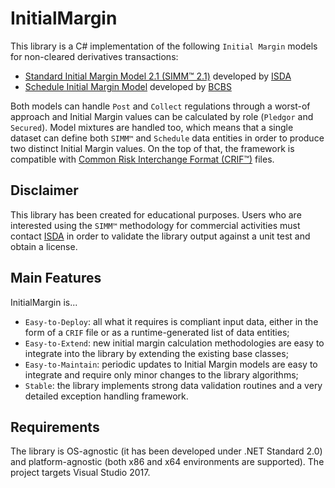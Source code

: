 # InitialMargin

This library is a C# implementation of the following `Initial Margin` models for non-cleared derivatives transactions:
 - [Standard Initial Margin Model 2.1 (SIMM™ 2.1)](https://www.isda.org/2018/08/27/isda-publishes-isda-simm-2-1/) developed by [ISDA](https://www.isda.org)
 - [Schedule Initial Margin Model](https://www.bis.org/bcbs/publ/d475.htm) developed by [BCBS](https://www.bis.org/bcbs/)
 
Both models can handle `Post` and `Collect` regulations through a worst-of approach and Initial Margin values can be calculated by role (`Pledgor` and `Secured`). Model mixtures are handled too, which means that a single dataset can define both `SIMM™` and `Schedule` data entities in order to produce two distinct Initial Margin values. On the top of that, the framework is compatible with [Common Risk Interchange Format (CRIF™)](https://www.isda.org/a/owEDE/risk-data-standards-v1-36-public.pdf) files.

## Disclaimer

This library has been created for educational purposes. Users who are interested using the `SIMM™` methodology for commercial activities must contact [ISDA](https://www.isda.org) in order to validate the library output against a unit test and obtain a license.

## Main Features

InitialMargin is...

 * `Easy-to-Deploy`: all what it requires is compliant input data, either in the form of a `CRIF` file or as a runtime-generated list of data entities;
 * `Easy-to-Extend`: new initial margin calculation methodologies are easy to integrate into the library by extending the existing base classes;
 * `Easy-to-Maintain`: periodic updates to Initial Margin models are easy to integrate and require only minor changes to the library algorithms;
 * `Stable`: the library implements strong data validation routines and a very detailed exception handling framework.

## Requirements
 
The library is OS-agnostic (it has been developed under .NET Standard 2.0) and platform-agnostic (both x86 and x64 environments are supported). The project targets Visual Studio 2017.
